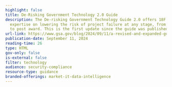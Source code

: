 ```yaml
---
highlight: false
title: De-Risking Government Technology 2.0 Guide
description: The De-risking Government Technology Guide 2.0 offers 18F’s
  expertise on lowering the risk of project failure at any stage, from budgeting
  to post award. This is the first update since the guide was published in 2020.
url-link: https://www.gsa.gov/blog/2024/09/11/a-revised-and-expanded-guide-for-derisking-government-technology-projects
publication-date: September 11, 2024
reading-time: 26
type: HTML
gov-only: false
is-external: false
filter: technology
audience: security-compliance
resource-type: guidance
branded-offerings: market-it-data-intelligence
---
```

